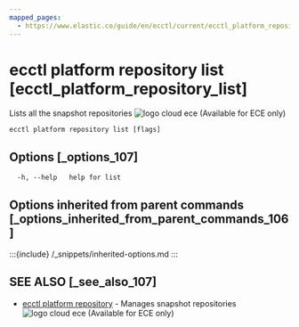 ```yaml
---
mapped_pages:
  - https://www.elastic.co/guide/en/ecctl/current/ecctl_platform_repository_list.html
---
```


# ecctl platform repository list [ecctl_platform_repository_list]

Lists all the snapshot repositories ![logo cloud ece](https://doc-icons.s3.us-east-2.amazonaws.com/logo_cloud_ece.svg "Supported on {{ece}}") (Available for ECE only)

```
ecctl platform repository list [flags]
```


## Options [_options_107]

```
  -h, --help   help for list
```


## Options inherited from parent commands [_options_inherited_from_parent_commands_106]

:::{include} /_snippets/inherited-options.md
:::


## SEE ALSO [_see_also_107]

* [ecctl platform repository](/reference/ecctl_platform_repository.md)	 - Manages snapshot repositories ![logo cloud ece](https://doc-icons.s3.us-east-2.amazonaws.com/logo_cloud_ece.svg "Supported on {{ece}}") (Available for ECE only)

